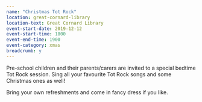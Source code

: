 ```yaml
---
name: "Christmas Tot Rock"
location: great-cornard-library
location-text: Great Cornard Library
event-start-date: 2019-12-12
event-start-time: 1800
event-end-time: 1900
event-category: xmas
breadcrumb: y
---
```


Pre-school children and their parents/carers are invited to a special bedtime Tot Rock session. Sing all your favourite Tot Rock songs and some Christmas ones as well!

Bring your own refreshments and come in fancy dress if you like.

